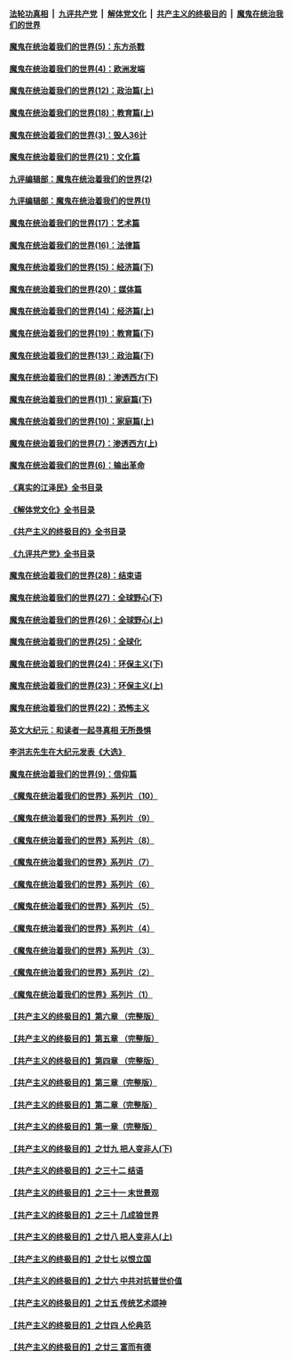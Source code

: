 ####  [法轮功真相](../../../../basic/blob/master/README.md?t=10061231) &nbsp;|&nbsp; [九评共产党](../../../../9ping.md/blob/master/README.md?t=10061231) &nbsp;|&nbsp; [解体党文化](../../../../jtdwh.md/blob/master/README.md?t=10061231)  &nbsp;|&nbsp; [共产主义的终极目的](../../../../gczydzjmd.md/blob/master/README.md?t=10061231) &nbsp;|&nbsp; [魔鬼在统治我们的世界](../../../../mgztzwmdsj.md/blob/master/README.md?t=10061231) 

#### [魔鬼在统治着我们的世界(5)：东方杀戮](../pages/nsc422/n10417707.md?t=10061231) 

#### [魔鬼在统治着我们的世界(4)：欧洲发端](../pages/nsc422/n10414890.md?t=10061231) 

#### [魔鬼在统治着我们的世界(12)：政治篇(上)](../pages/nsc422/n10444576.md?t=10061231) 

#### [魔鬼在统治着我们的世界(18)：教育篇(上)](../pages/nsc422/n10526970.md?t=10061231) 

#### [魔鬼在统治着我们的世界(3)：毁人36计](../pages/nsc422/n10411583.md?t=10061231) 

#### [魔鬼在统治着我们的世界(21)：文化篇](../pages/nsc422/n10597706.md?t=10061231) 

#### [九评编辑部：魔鬼在统治着我们的世界(2)](../pages/nsc422/n10410036.md?t=10061231) 

#### [九评编辑部：魔鬼在统治着我们的世界(1)](../pages/nsc422/n10406825.md?t=10061231) 

#### [魔鬼在统治着我们的世界(17)：艺术篇](../pages/nsc422/n10499093.md?t=10061231) 

#### [魔鬼在统治着我们的世界(16)：法律篇](../pages/nsc422/n10485969.md?t=10061231) 

#### [魔鬼在统治着我们的世界(15)：经济篇(下)](../pages/nsc422/n10469975.md?t=10061231) 

#### [魔鬼在统治着我们的世界(20)：媒体篇](../pages/nsc422/n10586579.md?t=10061231) 

#### [魔鬼在统治着我们的世界(14)：经济篇(上)](../pages/nsc422/n10457370.md?t=10061231) 

#### [魔鬼在统治着我们的世界(19)：教育篇(下)](../pages/nsc422/n10564808.md?t=10061231) 

#### [魔鬼在统治着我们的世界(13)：政治篇(下)](../pages/nsc422/n10448270.md?t=10061231) 

#### [魔鬼在统治着我们的世界(8)：渗透西方(下)](../pages/nsc422/n10429603.md?t=10061231) 

#### [魔鬼在统治着我们的世界(11)：家庭篇(下)](../pages/nsc422/n10440961.md?t=10061231) 

#### [魔鬼在统治着我们的世界(10)：家庭篇(上)](../pages/nsc422/n10435448.md?t=10061231) 

#### [魔鬼在统治着我们的世界(7)：渗透西方(上)](../pages/nsc422/n10426013.md?t=10061231) 

#### [魔鬼在统治着我们的世界(6)：输出革命](../pages/nsc422/n10421536.md?t=10061231) 

#### [《真实的江泽民》全书目录](../pages/nsc422/n13721399.md?t=10061231) 

#### [《解体党文化》全书目录](../pages/nsc422/n13721157.md?t=10061231) 

#### [《共产主义的终极目的》全书目录](../pages/nsc422/n13721048.md?t=10061231) 

#### [《九评共产党》全书目录](../pages/nsc422/n13708085.md?t=10061231) 

#### [魔鬼在统治着我们的世界(28)：结束语](../pages/nsc422/n10936246.md?t=10061231) 

#### [魔鬼在统治着我们的世界(27)：全球野心(下)](../pages/nsc422/n10928319.md?t=10061231) 

#### [魔鬼在统治着我们的世界(26)：全球野心(上)](../pages/nsc422/n10900318.md?t=10061231) 

#### [魔鬼在统治着我们的世界(25)：全球化](../pages/nsc422/n10788205.md?t=10061231) 

#### [魔鬼在统治着我们的世界(24)：环保主义(下)](../pages/nsc422/n10695307.md?t=10061231) 

#### [魔鬼在统治着我们的世界(23)：环保主义(上)](../pages/nsc422/n10688613.md?t=10061231) 

#### [魔鬼在统治着我们的世界(22)：恐怖主义](../pages/nsc422/n10614727.md?t=10061231) 

#### [英文大纪元：和读者一起寻真相 无所畏惧](../pages/nsc422/n12542027.md?t=10061231) 

#### [李洪志先生在大纪元发表《大选》](../pages/nsc422/n12534746.md?t=10061231) 

#### [魔鬼在统治着我们的世界(9)：信仰篇](../pages/nsc422/n10432159.md?t=10061231) 

#### [《魔鬼在统治着我们的世界》系列片（10）](../pages/nsc422/n12292670.md?t=10061231) 

#### [《魔鬼在统治着我们的世界》系列片（9）](../pages/nsc422/n12290859.md?t=10061231) 

#### [《魔鬼在统治着我们的世界》系列片（8）](../pages/nsc422/n12287445.md?t=10061231) 

#### [《魔鬼在统治着我们的世界》系列片（7）](../pages/nsc422/n12283425.md?t=10061231) 

#### [《魔鬼在统治着我们的世界》系列片（6）](../pages/nsc422/n12282314.md?t=10061231) 

#### [《魔鬼在统治着我们的世界》系列片（5）](../pages/nsc422/n12281419.md?t=10061231) 

#### [《魔鬼在统治着我们的世界》系列片（4）](../pages/nsc422/n12274024.md?t=10061231) 

#### [《魔鬼在统治着我们的世界》系列片（3）](../pages/nsc422/n12271322.md?t=10061231) 

#### [《魔鬼在统治着我们的世界》系列片（2）](../pages/nsc422/n12269049.md?t=10061231) 

#### [《魔鬼在统治着我们的世界》系列片（1）](../pages/nsc422/n12267575.md?t=10061231) 

#### [【共产主义的终极目的】第六章 （完整版）](../pages/nsc422/n11428913.md?t=10061231) 

#### [【共产主义的终极目的】第五章 （完整版）](../pages/nsc422/n11428912.md?t=10061231) 

#### [【共产主义的终极目的】第四章 （完整版）](../pages/nsc422/n11428907.md?t=10061231) 

#### [【共产主义的终极目的】第三章（完整版）](../pages/nsc422/n11428848.md?t=10061231) 

#### [【共产主义的终极目的】第二章（完整版）](../pages/nsc422/n11428831.md?t=10061231) 

#### [【共产主义的终极目的】第一章（完整版）](../pages/nsc422/n11417651.md?t=10061231) 

#### [【共产主义的终极目的】之廿九 把人变非人(下)](../pages/nsc422/n11344140.md?t=10061231) 

#### [【共产主义的终极目的】之三十二 结语](../pages/nsc422/n11360535.md?t=10061231) 

#### [【共产主义的终极目的】之三十一 末世景观](../pages/nsc422/n11351129.md?t=10061231) 

#### [【共产主义的终极目的】之三十 几成狼世界](../pages/nsc422/n11348280.md?t=10061231) 

#### [【共产主义的终极目的】之廿八 把人变非人(上)](../pages/nsc422/n11340492.md?t=10061231) 

#### [【共产主义的终极目的】之廿七 以恨立国](../pages/nsc422/n11336944.md?t=10061231) 

#### [【共产主义的终极目的】之廿六 中共对抗普世价值](../pages/nsc422/n11324785.md?t=10061231) 

#### [【共产主义的终极目的】之廿五 传统艺术颂神](../pages/nsc422/n11296396.md?t=10061231) 

#### [【共产主义的终极目的】之廿四 人伦典范](../pages/nsc422/n11296397.md?t=10061231) 

#### [【共产主义的终极目的】之廿三 富而有德](../pages/nsc422/n11283598.md?t=10061231) 


